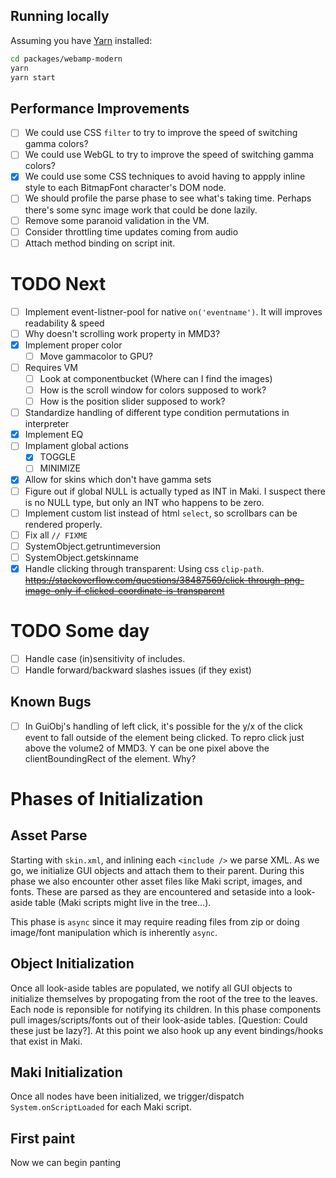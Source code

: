 ## Running locally

Assuming you have [Yarn](https://yarnpkg.com/) installed:

```bash
cd packages/webamp-modern
yarn
yarn start
```

## Performance Improvements

- [ ] We could use CSS `filter` to try to improve the speed of switching gamma colors?
- [ ] We could use WebGL to try to improve the speed of switching gamma colors?
- [x] We could use some CSS techniques to avoid having to appply inline style to each BitmapFont character's DOM node.
- [ ] We should profile the parse phase to see what's taking time. Perhaps there's some sync image work that could be done lazily.
- [ ] Remove some paranoid validation in the VM.
- [ ] Consider throttling time updates coming from audio
- [ ] Attach method binding on script init.

# TODO Next

- [ ] Implement event-listner-pool for native `on('eventname')`. It will improves readability & speed
- [ ] Why doesn't scrolling work property in MMD3?
- [x] Implement proper color
    - [ ] Move gammacolor to GPU?
- [ ] Requires VM
    - [ ] Look at componentbucket (Where can I find the images)
    - [ ] How is the scroll window for colors supposed to work?
    - [ ] How is the position slider supposed to work?
- [ ] Standardize handling of different type condition permutations in interpreter
- [x] Implement EQ
- [ ] Implament global actions
    - [x] TOGGLE
    - [ ] MINIMIZE
- [x] Allow for skins which don't have gamma sets
- [ ] Figure out if global NULL is actually typed as INT in Maki. I suspect there is no NULL type, but only an INT who happens to be zero.
- [ ] Implement custom list instead of html `select`, so scrollbars can be rendered properly.
- [ ] Fix all `// FIXME`
- [ ] SystemObject.getruntimeversion
- [ ] SystemObject.getskinname
- [x] Handle clicking through transparent: Using css `clip-path`. ~~https://stackoverflow.com/questions/38487569/click-through-png-image-only-if-clicked-coordinate-is-transparent~~

# TODO Some day

- [ ] Handle case (in)sensitivity of includes.
- [ ] Handle forward/backward slashes issues (if they exist)

## Known Bugs

- [ ] In GuiObj's handling of left click, it's possible for the y/x of the click event to fall outside of the element being clicked. To repro click just above the volume2 of MMD3. Y can be one pixel above the clientBoundingRect of the element. Why?

# Phases of Initialization

## Asset Parse

Starting with `skin.xml`, and inlining each `<include />` we parse XML. As we go, we initialize GUI objects and attach them to their parent. During this phase we also encounter other asset files like Maki script, images, and fonts. These are parsed as they are encountered and setaside into a look-aside table (Maki scripts might live in the tree...).

This phase is `async` since it may require reading files from zip or doing image/font manipulation which is inherently `async`.

## Object Initialization

Once all look-aside tables are populated, we notify all GUI objects to initialize themselves by propogating from the root of the tree to the leaves. Each node is reponsible for notifying its children. In this phase components pull images/scripts/fonts out of their look-aside tables. [Question: Could these just be lazy?]. At this point we also hook up any event bindings/hooks that exist in Maki.

## Maki Initialization

Once all nodes have been initialized, we trigger/dispatch `System.onScriptLoaded` for each Maki script.

## First paint

Now we can begin panting 
